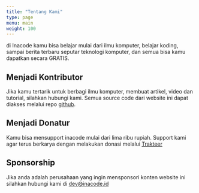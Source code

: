 ```yaml
---
title: "Tentang Kami"
type: page
menu: main
weight: 100
---
```


di Inacode kamu bisa belajar mulai dari ilmu komputer, belajar koding, sampai berita terbaru seputar teknologi komputer,  dan semua bisa kamu dapatkan secara GRATIS.

## Menjadi Kontributor

Jika kamu tertarik untuk berbagi ilmu komputer, membuat artikel, video dan tutorial, silahkan hubungi kami. Semua source code dari website ini dapat diakses melalui repo [github](https://github.com/inacode-id).

## Menjadi Donatur

Kamu bisa mensupport inacode mulai dari lima ribu rupiah. Support kami agar terus berkarya dengan melakukan donasi melalui [Trakteer](https://trakteer.id/inacode)

## Sponsorship

Jika anda adalah perusahaan yang ingin mensponsori konten website ini silahkan hubungi kami di dev@inacode.id